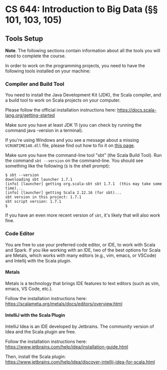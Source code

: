 # CS 644: Introduction to Big Data (§§ 101, 103, 105)

## Tools Setup

**Note**. The following sections contain information about all the tools you
will need to complete the course. 

In order to work on the programming projects, you need to have the following tools installed on your machine:

<!-- Oracle  JDK, the Java Development Kit, version 1.8. Note some assignments may  work with Java 1.7, but we grade the assignments with 1.8, so we  strongly recommend to use Java 1.8. Check you have the right version by  typing in the console: -->

### Compiler and Build Tool

You need to install the Java Development Kit (JDK), the Scala compiler, and a build tool to work on Scala projects on your computer.

Please follow the official installation instructions here: https://docs.scala-lang.org/getting-started

M​ake sure you have at least JDK 11 (you can check by running the command java -version in a terminal).

If you're using Windows and you see a message about a missing `VCRUNTIME140.dll` file, please find out how to fix it on [this page](https://answers.microsoft.com/en-us/windows/forum/all/vcruntime140dll-missing-how-can-i-fix/c5c1461a-3b75-428c-9c5d-18d56a11f2bc).


Make sure you have the command-line tool "sbt" (the Scala Build Tool). Run
the command `sbt --version` on the command-line. You should see something
like the following (`$` is the shell prompt):

```shell
$ sbt --version
downloading sbt launcher 1.7.1
[info] [launcher] getting org.scala-sbt sbt 1.7.1  (this may take some time)...
[info] [launcher] getting Scala 2.12.16 (for sbt)...
sbt version in this project: 1.7.1
sbt script version: 1.7.1
$
```
   
If you have an even more recent version of `sbt`, it's likely that will also work fine.
   
### Code Editor

You are free to use your preferred code editor, or IDE, to work with Scala and
Spark. If you like working with an IDE, two of the best options for Scala are
Metals, which works with many editors (e.g., vim, emacs, or VSCode) and Intellij with the Scala plugin.

#### Metals

Metals is a technology that brings IDE features to text editors (such as vim, emacs, VS Code, etc.).

Follow the installation instructions here: https://scalameta.org/metals/docs/editors/overview.html


#### IntelliJ with the Scala Plugin

IntelliJ Idea is an IDE developed by Jetbrains. The community version of Idea and the Scala plugin are free.

Follow the installation instructions here: https://www.jetbrains.com/help/idea/installation-guide.html

Then, install the Scala plugin: https://www.jetbrains.com/help/idea/discover-intellij-idea-for-scala.html




<!-- 1 -->
<!-- java -version -->
<!-- Scala Build Tool (sbt), a build tool for Scala, version 0.13.x, or newer. -->

<!-- The Scala IDE for Eclipse, Intellij IDEA or another IDE of your choice. -->

<!-- Please follow the instructions on this page carefully. -->

<!-- Installing the JDK -->
<!-- Linux -->
<!-- Ubuntu, Debian: To install the JDK using apt-get, execute the following command in a terminal sudo apt-get install openjdk-8-jdk -->

<!-- Fedora, Oracle, Red Had: To install the JDK using yum, execute the following command in a terminal su -c "yum install java-1.8.0-openjdk-devel" -->

<!-- Manual Installation: To install the JDK manually on a Linux system, follow these steps: -->

<!-- Download the .tar.gz archive from the Oracle website -->

<!-- 2. Unpack the downloaded archive to a directory of your choice -->

<!-- 3. Add the bin/ directory of the extracted JDK to the PATH environment variable. Open the file ~/.bashrc in an editor (create it if it doesn't exist) and add the following line: -->

<!-- 1 -->
<!-- export PATH="/PATH/TO/YOUR/jdk1.8.0-VERSION/bin:$PATH" -->
<!-- If you are using another shell, add that line in the corresponding configuration file (e.g. ~/.zshrc for zsh). -->

<!-- Verify your setup: Open a new terminal (to apply the changed ~/.bashrc  in case you did the manual installation) and type java -version. If you  have problems installing the JDK, ask for help on the forums. -->

<!-- Mac OS X -->
<!-- Mac OS X either comes with a pre-installed JDK, or installs it automatically. -->

<!-- To  verify your JDK installation, open the Terminal application in  /Applications/Utilities/ and type java -version. If the JDK is not yet  installed, the system will ask you if you would like to download and  install it. Make sure you install Java 1.8. -->

<!-- Windows -->
<!-- Download the JDK installer for Windows from the Oracle website. -->

<!-- Run the installer. -->

<!-- Add the bin  directory of the installed JDK to the PATH environment variable, as  described here. -->

<!-- To  verify the JDK installation, open the Command Prompt and type `java  -version`. If you run into any problem, go to the official Oracle documentation. -->

<!-- Installing sbt -->
<!-- Follow the instructions for your platform to get it running. -->

<!-- This course requires sbt version >0.13.x.  If you have previously installed sbt 0.12.x, you need to uninstall it  and install a newer version. sbt 0.13.x can be used for projects and  other courses requiring sbt 0.12.x, but not the other way around. If in  doubt, you can check your currently installed sbt like this: in an  arbitrary directory that is not a programming assignment or otherwise an  sbt project, run: -->

<!-- 1 -->
<!-- $ sbt about -->
<!-- You should see something like this: -->

<!-- 1 -->
<!-- This is sbt 1.1.0 -->
<!-- If the sbt command is not found, you need to install sbt. In this case, go to the official instructions for your platform. -->

